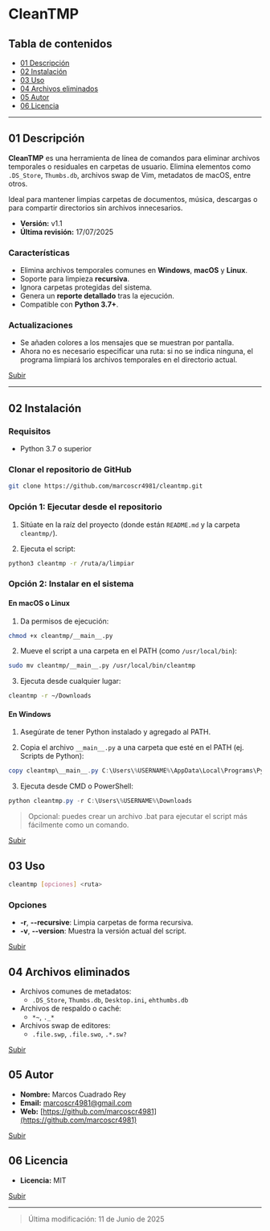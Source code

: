 # CleanTMP

## Tabla de contenidos

- [01 Descripción](#01-descripción)
- [02 Instalación](#02-instalación)
- [03 Uso](#03-uso)
- [04 Archivos eliminados](#04-archivos-eliminados)
- [05 Autor](#05-autor)
- [06 Licencia](#06-licencia)

---

## 01 Descripción

**CleanTMP** es una herramienta de línea de comandos para eliminar archivos temporales o residuales en carpetas de usuario. Elimina elementos como `.DS_Store`, `Thumbs.db`, archivos swap de Vim, metadatos de macOS, entre otros.

Ideal para mantener limpias carpetas de documentos, música, descargas o para compartir directorios sin archivos innecesarios.

- **Versión:** v1.1
- **Última revisión:** 17/07/2025  

### Características

- Elimina archivos temporales comunes en **Windows**, **macOS** y **Linux**.
- Soporte para limpieza **recursiva**.
- Ignora carpetas protegidas del sistema.
- Genera un **reporte detallado** tras la ejecución.
- Compatible con **Python 3.7+**.

### Actualizaciones

- Se añaden colores a los mensajes que se muestran por pantalla.
- Ahora no es necesario especificar una ruta: si no se indica ninguna, el programa limpiará los archivos temporales en el directorio actual.

[Subir](#tabla-de-contenidos)

---

## 02 Instalación

### Requisitos

- Python 3.7 o superior

### Clonar el repositorio de GitHub

```bash
git clone https://github.com/marcoscr4981/cleantmp.git
```

### Opción 1: Ejecutar desde el repositorio

1. Sitúate en la raíz del proyecto (donde están `README.md` y la carpeta `cleantmp/`).

2. Ejecuta el script:

```bash
python3 cleantmp -r /ruta/a/limpiar
```

### Opción 2: Instalar en el sistema

#### En macOS o Linux

1. Da permisos de ejecución:

```bash
chmod +x cleantmp/__main__.py
```

2. Mueve el script a una carpeta en el PATH (como `/usr/local/bin`):

```bash
sudo mv cleantmp/__main__.py /usr/local/bin/cleantmp
```

3. Ejecuta desde cualquier lugar:

```bash
cleantmp -r ~/Downloads
```

#### En Windows

1. Asegúrate de tener Python instalado y agregado al PATH.

2. Copia el archivo `__main__.py` a una carpeta que esté en el PATH (ej. Scripts de Python):

```powershell
copy cleantmp\__main__.py C:\Users\%USERNAME%\AppData\Local\Programs\Python\Python311\Scripts\cleantmp.py
```

3. Ejecuta desde CMD o PowerShell:

```powershell
python cleantmp.py -r C:\Users\%USERNAME%\Downloads
```

> Opcional: puedes crear un archivo .bat para ejecutar el script más fácilmente como un comando.

[Subir](#)

## 03 Uso

```bash
cleantmp [opciones] <ruta>
```

### Opciones

- **-r**, **--recursive**: Limpia carpetas de forma recursiva.
- **-v**, **--version**: Muestra la versión actual del script.

[Subir](#)

## 04 Archivos eliminados

- Archivos comunes de metadatos:
  - `.DS_Store`, `Thumbs.db`, `Desktop.ini`, `ehthumbs.db`
- Archivos de respaldo o caché:
  - `*~`, `._*`
- Archivos swap de editores:
  - `.file.swp`, `.file.swo`, `.*.sw?`

[Subir](#)

## 05 Autor

- **Nombre:** Marcos Cuadrado Rey
- **Email:** [marcoscr4981@gmail.com](mailto:marcoscr4981@gmail.com)
- **Web:** [https://github.com/marcoscr4981](https://github.com/marcoscr4981)

[Subir](#)

## 06 Licencia

- **Licencia:** MIT

[Subir](#)

---

> Última modificación: 11 de Junio de 2025